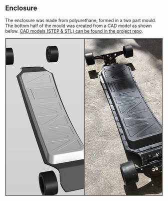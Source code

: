 ## Enclosure
The enclosure was made from polyurethane, formed in a two part mould. The bottom half of the mould was created from a CAD model as shown below. [CAD models (STEP & STL) can be found in the project repo](https://github.com/lachlanhurst/locks-esk8/tree/master/cad/enclosure).

![Enclosure design as CAD, next to completed physical enclosure](img/enclosure.png)



